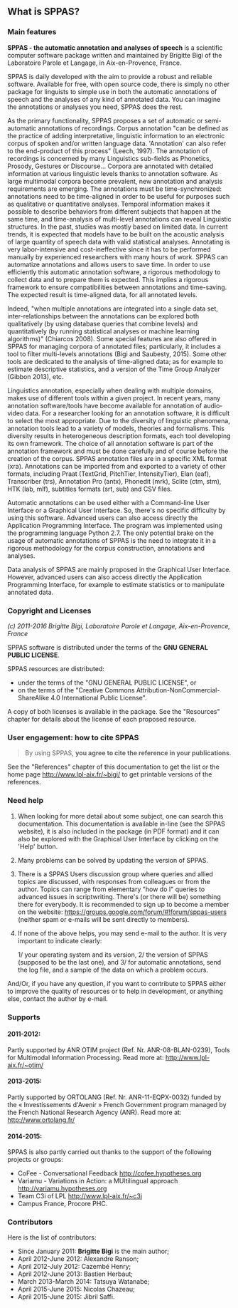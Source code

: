 ## What is SPPAS?

### Main features

**SPPAS - the automatic annotation and analyses of speech** is a scientific 
computer software package written and maintained by Brigitte Bigi of
the Laboratoire Parole et Langage, in Aix-en-Provence, France.

SPPAS is daily developed with the aim to provide a robust and reliable
software. Available for free, with open source code, there is simply no other
package for linguists to simple use in both the automatic annotations of
speech and the analyses of any kind of annotated data.
You can imagine the annotations or analyses you need, SPPAS does the rest.

As the primary functionality, SPPAS proposes a set of automatic or 
semi-automatic annotations of recordings. 
Corpus annotation "can be defined as the practice of adding interpretative, 
linguistic information to an electronic corpus of spoken and/or written 
language data. 'Annotation' can also refer to the end-product of this process"
(Leech, 1997). The annotation of recordings is concerned by many Linguistics 
sub-fields as Phonetics, Prosody, Gestures or Discourse... 
Corpora are annotated with detailed information at various linguistic levels 
thanks to annotation software. As large multimodal corpora become prevalent, 
new annotation and analysis requirements are emerging. The annotations must 
be time-synchronized: annotations need to be time-aligned in order to be
useful for purposes such as qualitative or quantitative analyses. Temporal 
information makes it possible to describe behaviors from different subjects 
that happen at the same time, and time-analysis of multi-level annotations 
can reveal Linguistic structures.
In the past, studies was mostly based on limited data. In current trends, 
it is expected that models have to be built on the acoustic analysis of 
large quantity of speech data with valid statistical analyses.
Annotating is very labor-intensive and cost-ineffective since it 
has to be performed manually by experienced researchers with many hours 
of work. SPPAS can automatize annotations and allows users to save time.
In order to use efficiently this automatic annotation software, a 
rigorous methodology to collect data and to prepare them is expected.
This implies a rigorous framework to ensure compatibilities between 
annotations and time-saving. 
The expected result is time-aligned data, for all annotated levels.

Indeed, "when multiple annotations are integrated into a single data set, 
inter-relationships between the annotations can be explored both qualitatively
(by using database queries that combine levels) and quantitatively 
(by running statistical analyses or machine learning algorithms)" 
(Chiarcos 2008). 
Some special features are also offered in SPPAS for managing corpora of 
annotated files; particularly, it includes a tool to filter multi-levels 
annotations (Bigi and Saubesty, 2015). Some other tools are dedicated to 
the analysis of time-aligned data; as for example to estimate descriptive 
statistics, and a version of the Time Group Analyzer (Gibbon 2013), etc. 

Linguistics annotation, especially when dealing with multiple domains, 
makes use of different tools within a given project. 
In recent years, many annotation software/tools have become available for 
annotation of audio-video data. For a researcher looking for an annotation 
software, it is difficult to select the most appropriate. 
Due to the diversity of linguistic phenomena, annotation tools lead to a 
variety of models, theories and formalisms. This diversity results in 
heterogeneous  description formats, each tool developing its own framework.
The choice of all annotation software is part of the annotation framework 
and must be done carefully and of course before the creation of the corpus. 
SPPAS annotation files are in a specific XML format (xra). Annotations 
can be imported from and exported to a variety of other formats, including 
Praat (TextGrid, PitchTier, IntensityTier), Elan (eaf), Transcriber (trs), 
Annotation Pro (antx), Phonedit (mrk), Sclite (ctm, stm), HTK (lab, mlf), 
subtitles formats (srt, sub) and CSV files. 

Automatic annotations can be used either with a Command-line User Interface 
or a Graphical User Interface. So, there's no specific difficulty by using 
this software. Advanced users can also access directly the Application 
Programming Interface.
The program was implemented using the programming language Python 2.7.
The only potential brake on the usage of automatic annotations of SPPAS is 
the need to integrate it in a rigorous methodology for the corpus construction,
annotations and analyses.

Data analysis of SPPAS are mainly proposed in the Graphical User Interface.
However, advanced users can also access directly the Application 
Programming Interface, for example to estimate statistics or to manipulate
annotated data.


### Copyright and Licenses

*(c) 2011-2016 Brigitte Bigi, Laboratoire Parole et Langage, Aix-en-Provence, France*

SPPAS software is distributed under the terms of the **GNU GENERAL PUBLIC
LICENSE**.

SPPAS resources are distributed:

- under the terms of the "GNU GENERAL PUBLIC LICENSE", or
- on the terms of the "Creative Commons Attribution-NonCommercial-ShareAlike 4.0 International Public License".

A copy of both licenses is available in the package.
See the "Resources" chapter for details about the license of each proposed
resource.


### User engagement: how to cite SPPAS

>By using SPPAS, **you agree to cite the reference in your publications**.

See the "References" chapter of this documentation to get the list or
the home page <http://www.lpl-aix.fr/~bigi/> to get printable versions
of the references.


### Need help

1. When looking for more detail about some subject, one can search this
documentation. This documentation is available in-line (see the SPPAS website),
it is also included in the package (in PDF format) and it can also be explored
with the Graphical User Interface by clicking on the 'Help' button.

2. Many problems can be solved by updating the version of SPPAS.

3. There is a SPPAS Users discussion group where queries and allied topics
are discussed, with responses from colleagues or from the author.
Topics can range from elementary "how do I" queries to advanced
issues in scriptwriting.
There's (or there will be) something there for everybody.
It is recommended to sign up to become a member on the website:
<https://groups.google.com/forum/#!forum/sppas-users>
(neither spam or e-mails will be sent directly to members).

4. If none of the above helps, you may send e-mail to the author.
It is very important to indicate clearly:

    1/ your operating system and its version,
    2/ the version of SPPAS (supposed to be the last one), and
    3/ for automatic annotations, send the log file, and a sample of the data
    on which a problem occurs.

And/Or, if you have any question, if you want to contribute to SPPAS either
to improve the quality of resources or to help in development, or anything else,
contact the author by e-mail.


### Supports


#### 2011-2012:

Partly supported by ANR OTIM project (Ref. Nr. ANR-08-BLAN-0239),
Tools for Multimodal Information Processing.
Read more at: <http://www.lpl-aix.fr/~otim/>


#### 2013-2015:

Partly supported by ORTOLANG (Ref. Nr. ANR-11-EQPX-0032) funded by the
« Investissements d'Avenir » French Government program managed by the
French National Research Agency (ANR).
Read more at: <http://www.ortolang.fr/>


#### 2014-2015:

SPPAS is also partly carried out thanks to the support of the
following projects or groups:

- CoFee - Conversational Feedback <http://cofee.hypotheses.org>
- Variamu - Variations in Action: a MUltilingual approach <http://variamu.hypotheses.org>
- Team C3i of LPL <http://www.lpl-aix.fr/~c3i>
- Campus France, Procore PHC.


### Contributors

Here is the list of contributors:

* Since January 2011: **Brigitte Bigi** is the main author;
* April 2012-June 2012: Alexandre Ranson;
* April 2012-July 2012: Cazembé Henry;
* April 2012-June 2013: Bastien Herbaut;
* March 2013-March 2014: Tatsuya Watanabe;
* April 2015-June 2015: Nicolas Chazeau;
* April 2015-June 2015: Jibril Saffi.
